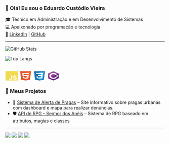 ### 👋 Olá! Eu sou o Eduardo Custódio Vieira

🎓 Técnico em Administração e em Desenvolvimento de Sistemas  
💻 Apaixonado por programação e tecnologia  
🔗 [LinkedIn](https://www.linkedin.com/in/eduardo-custódio-vieira-648684290) | [GitHub](https://github.com/ductvi)

---
![GitHub Stats](https://github-readme-stats.vercel.app/api?username=ductvi&show_icons=true&theme=tokyonight)

![Top Langs](https://github-readme-stats.vercel.app/api/top-langs/?username=ductvi&layout=compact&card_width=400&theme=tokyonight)

<div style="display: inline_block"><br>
  <img align="center" alt="Rafa-Js" height="30" width="40" src="https://raw.githubusercontent.com/devicons/devicon/master/icons/javascript/javascript-plain.svg">
  <img align="center" alt="Rafa-HTML" height="30" width="40" src="https://raw.githubusercontent.com/devicons/devicon/master/icons/html5/html5-original.svg">
  <img align="center" alt="Rafa-CSS" height="30" width="40" src="https://raw.githubusercontent.com/devicons/devicon/master/icons/css3/css3-original.svg">
  <img align="center" alt="Rafa-Csharp" height="30" width="40" src="https://raw.githubusercontent.com/devicons/devicon/master/icons/csharp/csharp-original.svg">
</div>

### 🚀 Meus Projetos

- 💼 [Sistema de Alerta de Pragas](https://github.com/ductvi/alerta-de-pragas) – Site informativo sobre pragas urbanas com dashboard e mapa para realizar denúncias.
- 🛡️ [API de RPG - Senhor dos Anéis](https://github.com/ductvi/api-rpg-lotr) – Sistema de RPG baseado em atributos, magias e classes

---

<div> 
  <a href="https://instagram.com/ductvi" target="_blank"><img src="https://img.shields.io/badge/-Instagram-%23E4405F?style=for-the-badge&logo=instagram&logoColor=white" target="_blank"></a>
 <a href="https://discord.gg/wagxzStdcR" target="_blank"><img src="https://img.shields.io/badge/Discord-7289DA?style=for-the-badge&logo=discord&logoColor=white" target="_blank"></a> 
  <a href = "mailto:contatorafaballerini@gmail.com"><img src="https://img.shields.io/badge/-Gmail-%23333?style=for-the-badge&logo=gmail&logoColor=white" target="_blank"></a>
  <a href="https://www.linkedin.com/in/ductvi" target="_blank"><img src="https://img.shields.io/badge/-LinkedIn-%230077B5?style=for-the-badge&logo=linkedin&logoColor=white" target="_blank"></a> 
  
